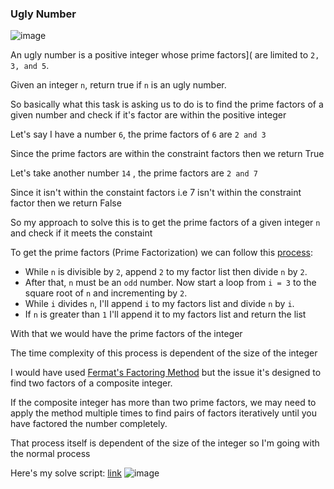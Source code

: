 <h3> Ugly Number </h3>

![image](https://github.com/h4ckyou/h4ckyou.github.io/assets/127159644/f1fe1f9c-8b91-4bda-8dd7-a6efbd9e3342)

An ugly number is a positive integer whose prime factors]( are limited to `2, 3, and 5`.

Given an integer `n`, return true if `n` is an ugly number.

So basically what this task is asking us to do is to find the prime factors of a given number and check if it's factor are within the positive integer

Let's say I have a number `6`, the prime factors of `6` are `2 and 3` 

Since the prime factors are within the constraint factors then we return True

Let's take another number `14` , the prime factors are `2 and 7`

Since it isn't within the constaint factors i.e 7 isn't within the constraint factor then we return False

So my approach to solve this is to get the prime factors of a given integer `n` and check if it meets the constaint

To get the prime factors (Prime Factorization) we can follow this [process](https://www.mathsisfun.com/prime-factorization.html):
- While `n` is divisible by `2`, append `2` to my factor list then divide `n` by `2`.
- After that, `n` must be an `odd` number. Now start a loop from `i = 3` to the square root of `n` and incrementing by `2`.
- While `i` divides `n`, I'll append `i` to my factors list and divide `n` by `i`.
- If `n` is greater than `1` I'll append it to my factors list and return the list

With that we would have the prime factors of the integer

The time complexity of this process is dependent of the size of the integer

I would have used [Fermat's Factoring Method](https://www.youtube.com/watch?v=tKTNVmnW_4w&list=PLBlnK6fEyqRgJU3EsOYDTW7m6SUmW6kII&index=52) but the issue it's designed to find two factors of a composite integer.

If the composite integer has more than two prime factors, we may need to apply the method multiple times to find pairs of factors iteratively until you have factored the number completely.

That process itself is dependent of the size of the integer so I'm going with the normal process

Here's my solve script: [link]()
![image](https://github.com/h4ckyou/h4ckyou.github.io/assets/127159644/7db98592-49d4-40ce-8782-ef4768c67883)
